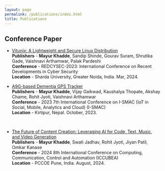 ```yaml
---
layout: page
permalink: /publications/index.html
title: Publications
---
```


## Conference Paper

- [Vitunix: A Lightweight and Secure Linux Distribution](https://link.springer.com/chapter/10.1007/978-981-99-9811-1_15)<br>**Publishers** - **Mayur Khadde**, Sandip Shinde, Gourav Suram, Shrutika Gade, Vaishnavi Arthamwar, Palak Pardeshi<br> **Conference** - REDCYSEC-2023: International Conference on Recent Developments in Cyber Security<br>**Location** - Sharda University, Greater Noida, India. Mar, 2024.<br>

- [A9G-based Dementia GPS Tracker](https://ieeexplore.ieee.org/document/10290369)<br>**Publishers** - **Mayur Khadde**, Vijay Gaikwad, Kaushalya Thopate, Akshay Chame, Rohit Jyoti, Vaishnavi Arthamwar<br>**Conference** - 2023 7th International Conference on I-SMAC (IoT in Social, Mobile, Analytics and Cloud) (I-SMAC)<br>**Location** - Kirtipur, Nepal. October, 2023.
<br>

- [The Future of Content Creation: Leveraging AI for Code, Text, Music, and Video Generation](https://ieeexplore.ieee.org/document/10775258)<br>**Publishers** - **Mayur Khadde**, Swati Jadhav, Rohit Jyoti, Jiyan Patil, Omkar Kanase<br>**Conference** - 2024 8th International Conference on Computing, Communication, Control and Automation (ICCUBEA)
<br>**Location** - PCCOE Pune, India. August, 2024.
<br>